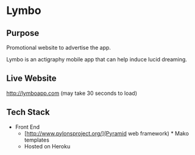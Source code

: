 Lymbo
=================


Purpose
-------

Promotional website to advertise the app.

Lymbo is an actigraphy mobile app that can help induce lucid dreaming.

Live Website
------------

http://lymboapp.com  (may take 30 seconds to load)

Tech Stack
----------

* Front End
  * [http://www.pylonsproject.org/](Pyramid web framework)
        * Mako templates
  * Hosted on Heroku
